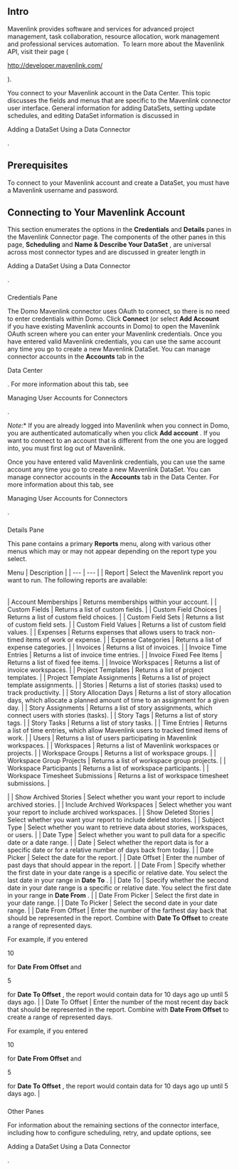 

Intro
-------

Mavenlink provides software and services for advanced project management, task collaboration, resource allocation, work management and professional services automation.  To learn more about the Mavenlink API, visit their page (

http://developer.mavenlink.com/

).


 You connect to your Mavenlink account in the Data Center. This topic discusses the fields and menus that are specific to the Mavenlink connector user interface. General information for adding DataSets, setting update schedules, and editing DataSet information is discussed in

Adding a DataSet Using a Data Connector

.


 Prerequisites
---------------

To connect to your Mavenlink account and create a DataSet, you must have a Mavenlink username and password.


 Connecting to Your Mavenlink Account
--------------------------------------


 This section enumerates the options in the
 **Credentials**
 and
 **Details**
 panes in the Mavenlink Connector page. The components of the other panes in this page,
 **Scheduling**
 and
 **Name & Describe Your DataSet**
 , are universal across most connector types and are discussed in greater length in

Adding a DataSet Using a Data Connector

.


###

Credentials Pane

The Domo Mavenlink connector uses OAuth to connect, so there is no need to enter credentials within Domo. Click
 **Connect**
 (or select
 **Add Account**
 if you have existing Mavenlink accounts in Domo) to open the Mavenlink OAuth screen where you can enter your Mavenlink credentials. Once you have entered valid Mavenlink credentials, you can use the same account any time you go to create a new Mavenlink DataSet. You can manage connector accounts in the
 **Accounts**
 tab in the

Data Center

. For more information about this tab, see

Managing User Accounts for Connectors

.

*Note:**
 If you are already logged into Mavenlink when you connect in Domo, you are authenticated automatically when you click
 **Add account**
 . If you want to connect to an account that is different from the one you are logged into, you must first log out of Mavenlink.


 Once you have entered valid Mavenlink credentials, you can use the same account any time you go to create a new Mavenlink DataSet. You can manage connector accounts in the
 **Accounts**
 tab in the Data Center. For more information about this tab, see

Managing User Accounts for Connectors

.


###
 Details Pane

This pane contains a primary
 **Reports**
 menu, along with various other menus which may or may not appear depending on the report type you select.


 Menu
  |
 Description
  |
| --- | --- |
|
 Report
  |
 Select the Mavenlink report you want to run. The following reports are available:


|  |  |
| --- | --- |
|
 Account Memberships
  |
 Returns memberships within your account.
  |
|
 Custom Fields
  |
 Returns a list of custom fields.
  |
|
 Custom Field Choices
  |
 Returns a list of custom field choices.
  |
|
 Custom Field Sets
  |
 Returns a list of custom field sets.
  |
|
 Custom Field Values
  |
 Returns a list of custom field values.
  |
|
 Expenses
  |
 Returns expenses that allows users to track non-timed items of work or expense.
  |
|
 Expense Categories
  |
 Returns a list of expense categories.
  |
|
 Invoices
  |
 Returns a list of invoices.
  |
|
 Invoice Time Entries
  |
 Returns a list of invoice time entries.
  |
|
 Invoice Fixed Fee Items
  |
 Returns a list of fixed fee items.
  |
|
 Invoice Workspaces
  |
 Returns a list of invoice workspaces.
  |
|
 Project Templates
  |
 Returns a list of project templates.
  |
|
 Project Template Assignments
  |
 Returns a list of project template assignments.
  |
|
 Stories
  |
 Returns a list of stories (tasks) used to track productivity.
  |
|
 Story Allocation Days
  |
 Returns a list of story allocation days, which allocate a planned amount of time to an assignment for a given day.
  |
|
 Story Assignments
  |
 Returns a list of story assignments, which connect users with stories (tasks).
  |
|
 Story Tags
  |
 Returns a list of story tags.
  |
|
 Story Tasks
  |
 Returns a list of story tasks.
  |
|
 Time Entries
  |
 Returns a list of time entries, which allow Mavenlink users to tracked timed items of work.
  |
|
 Users
  |
 Returns a list of users participating in Mavenlink workspaces.
  |
|
 Workspaces
  |
 Returns a list of Mavenlink workspaces or projects.
  |
|
 Workspace Groups
  |
 Returns a list of workspace groups.
  |
|
 Workspace Group Projects
  |
 Returns a list of workspace group projects.
  |
|
 Workspace Participants
  |
 Returns a list of workspace participants.
  |
|
 Workspace Timesheet Submissions
  |
 Returns a list of workspace timesheet submissions.
  |

|
|
 Show Archived Stories
  |
 Select whether you want your report to include archived stories.
  |
|
 Include Archived Workspaces
  |
 Select whether you want your report to include archived workspaces.
  |
|
 Show Deleted Stories
  |
 Select whether you want your report to include deleted stories.
  |
|
 Subject Type
  |
 Select whether you want to retrieve data about stories, workspaces, or users.
  |
|
 Date Type
  |
 Select whether you want to pull data for a specific date or a date range.
  |
|
 Date
  |
 Select whether the report data is for a specific date or for a relative number of days back from today.
  |
|
 Date Picker
  |
 Select the date for the report.
  |
|
 Date Offset
  |
 Enter the number of past days that should appear in the report.
  |
|
 Date From
  |
 Specify whether the first date in your date range is a specific or relative date. You select the last date in your range in
 **Date To**
 .
  |
|
 Date To
  |
 Specify whether the second date in your date range is a specific or relative date. You select the first date in your range in
 **Date From**
 .
  |
|
 Date From Picker
  |
 Select the first date in your date range.
  |
|
 Date To Picker
  |
 Select the second date in your date range.
  |
|
 Date From Offset
  |
 Enter the number of the farthest day back that should be represented in the report. Combine with
 **Date To Offset**
 to create a range of represented days.


 For example, if you entered

10

for
 **Date From Offset**
 and

5

for
 **Date To Offset**
 , the report would contain data for 10 days ago up until 5 days ago.
  |
|
 Date To Offset
  |
 Enter the number of the most recent day back that should be represented in the report. Combine with
 **Date From Offset**
 to create a range of represented days.


 For example, if you entered

10

for
 **Date From Offset**
 and

5

for
 **Date To Offset**
 , the report would contain data for 10 days ago up until 5 days ago.
  |


###
 Other Panes

For information about the remaining sections of the connector interface, including how to configure scheduling, retry, and update options, see

Adding a DataSet Using a Data Connector

.

